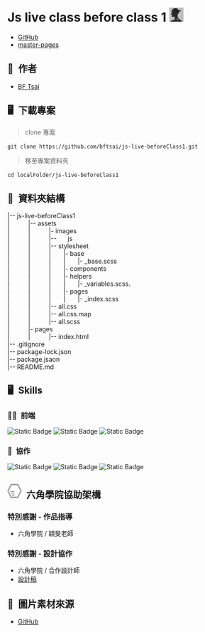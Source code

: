 # Js live class before class 1 ![vito](assets/images/vito-icon.png)  

* [GitHub](https://github.com/bftsai/js-live-beforeClass1)  
* [master-pages](https://bftsai.github.io/js-live-beforeClass1/pages/index.html)  

## 🕺&ensp;作者
  - [BF Tsai](https://github.com/bftsai)  

## 🖥&ensp;下載專案
> clone 專案  
```
git clone https://github.com/bftsai/js-live-beforeClass1.git   
```

> 移至專案資料夾  
```
cd localFolder/js-live-beforeClass1   
```

## 📂&ensp;資料夾結構
|-- js-live-beforeClass1  
|&emsp;&emsp;&emsp;|-- assets  
|&emsp;&emsp;&emsp;|&emsp;&emsp;&emsp;|- images  
|&emsp;&emsp;&emsp;|&emsp;&emsp;&emsp;|-- &emsp;&ensp;js  
|&emsp;&emsp;&emsp;|&emsp;&emsp;&emsp;|-- stylesheet  
|&emsp;&emsp;&emsp;|&emsp;&emsp;&emsp;|&emsp;&emsp;|- base  
|&emsp;&emsp;&emsp;|&emsp;&emsp;&emsp;|&emsp;&emsp;|&emsp;&emsp;|- _base.scss  
|&emsp;&emsp;&emsp;|&emsp;&emsp;&emsp;|&emsp;&emsp;|- components  
|&emsp;&emsp;&emsp;|&emsp;&emsp;&emsp;|&emsp;&emsp;|- helpers  
|&emsp;&emsp;&emsp;|&emsp;&emsp;&emsp;|&emsp;&emsp;|&emsp;&emsp;|- _variables.scss.  
|&emsp;&emsp;&emsp;|&emsp;&emsp;&emsp;|&emsp;&emsp;|- pages  
|&emsp;&emsp;&emsp;|&emsp;&emsp;&emsp;|&emsp;&emsp;|&emsp;&emsp;|- _index.scss  
|&emsp;&emsp;&emsp;|&emsp;&emsp;&emsp;|-- all.css  
|&emsp;&emsp;&emsp;|&emsp;&emsp;&emsp;|-- all.css.map  
|&emsp;&emsp;&emsp;|&emsp;&emsp;&emsp;|-- all.scss  
|&emsp;&emsp;&emsp;|- pages  
|&emsp;&emsp;&emsp;|&emsp;&emsp;&emsp;|-- index.html  
|-- .gitignore  
|-- package-lock.json  
|-- package.jsaon  
|-- README.md  

## 🖥&ensp;Skills  
### 🧑‍💻&ensp;前端
![Static Badge](https://img.shields.io/badge/HTML5-E34F26?logo=HTML5&logoColor=fff&labelColor=2c2a2a)
![Static Badge](https://img.shields.io/badge/CSS3-1572B6?logo=css3&logoColor=fff&labelColor=2c2a2a)
![Static Badge](https://img.shields.io/badge/SASS-CC6699?logo=sass&logoColor=fff&labelColor=2c2a2a)
<!-- ![Static Badge](https://img.shields.io/badge/Bootstrap_5-7952B3?logo=Bootstrap&logoColor=fff&labelColor=2c2a2a)
![Static Badge](https://img.shields.io/badge/jQuery-0769AD?logo=jquery&logoColor=fff&labelColor=2c2a2a)  
![Gsap](https://img.shields.io/badge/GreenSock-learning-88CE02?logo=greensock) 
![JavaScript](https://img.shields.io/badge/javascript-learning-F7DF1E?logo=javascript&labelColor=000)   -->
<!-- 用法
![Static Badge](https://img.shields.io/badge/HTML5-E34F26?logo=HTML5&logoColor=fff&labelColor=2c2a2a)
(網址/badge/標籤左邊文字(以上範例沒有左邊文字，故可不用輸入)-標籤右邊文字-標籤右邊顏色?logo=標籤logo 名稱&標籤顏色=fff&左邊標籤背景顏色=2c2a2a)
-->
<!-- ![JavaScript](https://img.shields.io/badge/javascript-%23323330.svg?style=for-the-badge&logo=javascript&logoColor=%23F7DF1E) -->

### 🤝&ensp;協作  
![Static Badge](https://img.shields.io/badge/Git-F05032?logo=git&logoColor=fff&labelColor=2c2a2a)
![Static Badge](https://img.shields.io/badge/GitHub-181717?logo=github&logoColor=fff&labelColor=2c2a2a)
![Static Badge](https://img.shields.io/badge/Discord-5865F2?logo=discord&logoColor=fff&labelColor=2c2a2a)  


## ![Alt text](assets/images/hexschool-icon.png)&ensp;六角學院協助架構
<!-- ![Vite](https://img.shields.io/badge/vite-%23646CFF.svg?style=for-the-badge&logo=vite&logoColor=white) -->
### 特別感謝 - 作品指導
  - 六角學院 / 穎旻老師
    
### 特別感謝 - 設計協作
  - 六角學院 / 合作設計師
  - [設計稿](https://www.figma.com/file/eB5X8OYO4whPx3btCZdr3w/2023-切版夏季班-W1---個人履歷?type=design&node-id=0-1&mode=design)

## 🌄&ensp;圖片素材來源
- [GitHub](https://github.com/hexschool/2022-web-layout-training/tree/main/2023week1)





